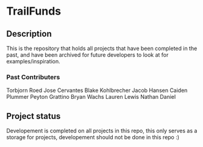 # TrailFunds

## Description
This is the repository that holds all projects that have been completed in the past, and have been archived for future developers to look at for examples/inspiration.

### Past Contributers 
Torbjorn Roed 
Jose Cervantes
Blake Kohlbrecher
Jacob Hansen
Caiden Plummer
Peyton Grattino
Bryan Wachs
Lauren Lewis
Nathan Daniel

## Project status
Developement is completed on all projects in this repo, this only serves as a storage for projects, developement should not be done in this repo :) 
